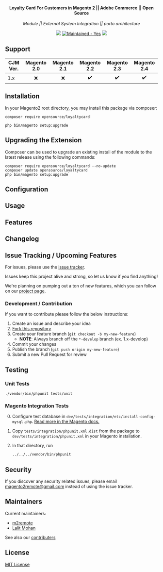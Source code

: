 <h4 align="center">Loyalty Card For Customers in Magento 2 || Adobe Commerce || Open Source </h4>

<p align="center"><i>Module || External System Integration || porto architecture</i></p>
<p align="center">
  <img src ="https://img.shields.io/badge/magento-2.2.x%20%7C%202.3.x%20%7C%202.4.x-orange.svg?logo=magento&style=for-the-badge" />
  </a>
  <a href="https://packagist.org/packages/m2remote/loyaltycard/stats">
    <a href="https://gitHub.com/LoyaltyCard/StrapDown.js/graphs/commit-activity" target="_blank"><img src="https://img.shields.io/badge/maintained%3F-yes-brightgreen.svg?style=for-the-badge" alt="Maintained - Yes" /></a>
  </a>
  <a href="https://opensource.org/licenses/MIT" target="_blank"><img src="https://img.shields.io/badge/license-MIT-blue.svg?style=for-the-badge" /></a>
</p>

## Support

CJM Ver. | Magento 2.0 | Magento 2.1 | Magento 2.2 | Magento 2.3 | Magento 2.4
--- | :---: | :---: | :---: | :---: | :---:
1.x | :x: | :x: | ✔️ | ✔️ | ✔️

## Installation

In your Magento2 root directory, you may install this package via composer:

`composer require opensource/loyaltycard`

`php bin/magento setup:upgrade`

## Upgrading the Extension

Composer can be used to upgrade an existing install of the module to the latest release using the following commands:

    composer require opensource/loyaltycard --no-update
    composer update opensource/loyaltycard
    php bin/magento setup:upgrade

## Configuration

## Usage

## Features

## Changelog

## Issue Tracking / Upcoming Features

For issues, please use the [issue tracker](https://github.com/m2remote/loyaltycard/issues).

Issues keep this project alive and strong, so let us know if you find anything!

We're planning on pumping out a ton of new features, which you can follow on our [project page](https://github.com/m2remote/loyaltycard/projects/1).

### Development / Contribution

If you want to contribute please follow the below instructions:

1. Create an issue and describe your idea
2. [Fork this repository](https://github.com/m2remote/loyaltycard/fork)
3. Create your feature branch (`git checkout -b my-new-feature`)
    * **NOTE**: Always branch off the `*-develop` branch (ex. 1.x-develop)
4. Commit your changes
5. Publish the branch (`git push origin my-new-feature`)
6. Submit a new Pull Request for review

## Testing

### Unit Tests

```
./vendor/bin/phpunit tests/unit
```
### Magento Integration Tests

0. Configure test database in `dev/tests/integration/etc/install-config-mysql.php`. [Read more in the Magento docs.](https://devdocs.magento.com/guides/v2.4/test/integration/integration_test_execution.html) 

1. Copy `tests/integration/phpunit.xml.dist` from the package to `dev/tests/integration/phpunit.xml` in your Magento installation.

2. In that directory, run
    ``` bash
    ../../../vendor/bin/phpunit
    ```

## Security

If you discover any security related issues, please email magento2remote@gmail.com instead of using the issue tracker.


## Maintainers

Current maintainers:

* [m2remote](https://github.com/m2remote)
* [Lalit Mohan](https://github.com/lalittmohan)

See also our [contributers](https://github.com/m2remote/loyaltycard/graphs/contributors)


## License

[MIT License](https://opensource.org/licenses/MIT)

[magento-badge]:https://img.shields.io/badge/magento-2.3.x%20%7C%202.4.x-orange.svg?logo=magento&style=for-the-badge
